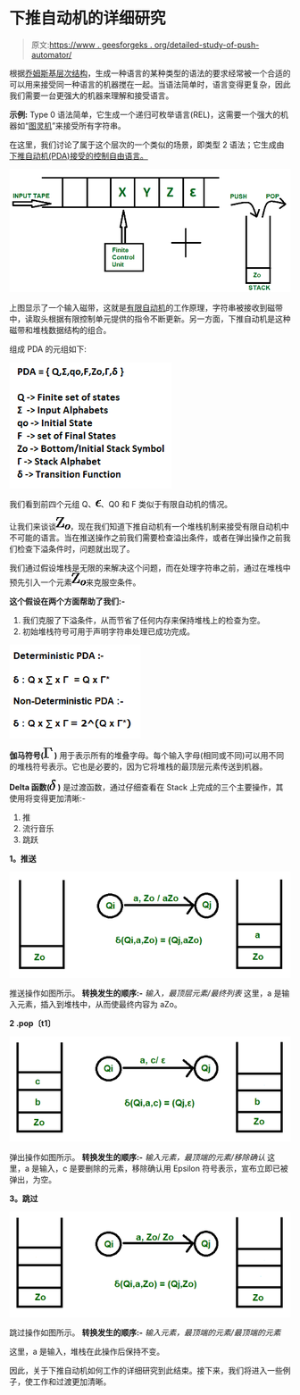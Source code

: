 # 下推自动机的详细研究

> 原文:[https://www . geesforgeks . org/detailed-study-of-push-automator/](https://www.geeksforgeeks.org/detailed-study-of-pushdown-automata/)

根据[乔姆斯基层次结构](https://www.geeksforgeeks.org/toc-chomsky-hierarchy/)，生成一种语言的某种类型的语法的要求经常被一个合适的可以用来接受同一种语言的机器搅在一起。当语法简单时，语言变得更复杂，因此我们需要一台更强大的机器来理解和接受语言。

**示例:**
Type 0 语法简单，它生成一个递归可枚举语言(REL)，这需要一个强大的机器如“[图灵机](https://www.geeksforgeeks.org/turing-machine/)”来接受所有字符串。

在这里，我们讨论了属于这个层次的一个类似的场景，即类型 2 语法；它生成由[下推自动机(PDA)接受的控制自由语言。](https://www.geeksforgeeks.org/theory-of-computation-pushdown-automata/)

![](img/1422381ac690e4f337a639c006b392d1.png)

上图显示了一个输入磁带，这就是[有限自动机](https://www.geeksforgeeks.org/toc-finite-automata-introduction/)的工作原理，字符串被接收到磁带中，读取头根据有限控制单元提供的指令不断更新。另一方面，下推自动机是这种磁带和堆栈数据结构的组合。

组成 PDA 的元组如下:

![](img/b064db46ca86fcd5c32911cff8e8879c.png)

我们看到前四个元组 Q、![$\epsilon](img/68eecb9b273236da3db72848c5881113.png "Rendered by QuickLaTeX.com")、Q0 和 F 类似于有限自动机的情况。

让我们来谈谈![$Z_o$](img/1cdd259ce18a1aa3c9556c7d3b283130.png "Rendered by QuickLaTeX.com")，现在我们知道下推自动机有一个堆栈机制来接受有限自动机中不可能的语言。当在推送操作之前我们需要检查溢出条件，或者在弹出操作之前我们检查下溢条件时，问题就出现了。

我们通过假设堆栈是无限的来解决这个问题，而在处理字符串之前，通过在堆栈中预先引入一个元素![$Z_o$](img/1cdd259ce18a1aa3c9556c7d3b283130.png "Rendered by QuickLaTeX.com")来克服空条件。

**这个假设在两个方面帮助了我们:-**

1.  我们克服了下溢条件，从而节省了任何内存来保持堆栈上的检查为空。
2.  初始堆栈符号可用于声明字符串处理已成功完成。

![](img/8593cc8f7cc846ed74fd7ae4c640059a.png)

**伽马符号(![$\Gamma$](img/2fb11c8e0d5c1b5ebbf9d333d79eb234.png "Rendered by QuickLaTeX.com") )** 用于表示所有的堆叠字母。每个输入字母(相同或不同)可以用不同的堆栈符号表示。它也是必要的，因为它将堆栈的最顶层元素传送到机器。

**Delta 函数(![$\delta$](img/ec363dad824fc1d7a913546f07ec34d4.png "Rendered by QuickLaTeX.com") )** 是过渡函数，通过仔细查看在 Stack 上完成的三个主要操作，其使用将变得更加清晰:-

1.  推
2.  流行音乐
3.  跳跃

**1。推送**

![](img/25f95a809870df570dee8ef7969b0ace.png)

推送操作如图所示。
**转换发生的顺序:-** *输入，最顶层元素/最终列表*
这里，a 是输入元素，插入到堆栈中，从而使最终内容为 aZo。

**2 .pop〔t1〕**

![](img/0d925aad3c770b6d1a7010f388b9443b.png)

弹出操作如图所示。
**转换发生的顺序:-** *输入元素，最顶端的元素/移除确认*
这里，a 是输入，c 是要删除的元素，移除确认用 Epsilon 符号表示，宣布立即已被弹出，为空。

**3。跳过**

![](img/f727cf92b8d58a9d4dc3dd2f4a223823.png)

跳过操作如图所示。
**转换发生的顺序:-** *输入元素，最顶端的元素/最顶端的元素*

这里，a 是输入，堆栈在此操作后保持不变。

因此，关于下推自动机如何工作的详细研究到此结束。接下来，我们将进入一些例子，使工作和过渡更加清晰。